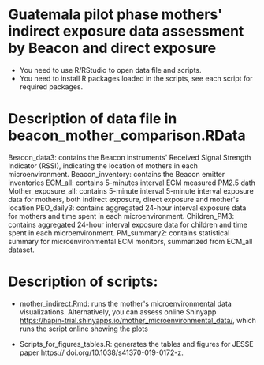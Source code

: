 # Guatemala pilot phase mothers' indirect exposure data assessment by Beacon and direct exposure
- You need to use R/RStudio to open data file and scripts.
- You need to install R packages loaded in the scripts, see each script for required packages.

# Description of data file in beacon_mother_comparison.RData
Beacon_data3: contains the Beacon instruments' Received Signal Strength Indicator (RSSI), indicating the location of mothers in each microenvironment.
Beacon_inventory: contains the Beacon emitter inventories
ECM_all: contains 5-minutes interval ECM measured PM2.5 dath
Mother_exposure_all: contains 5-minute interval 5-minute interval exposure data for mothers, both indirect exposure, direct exposure and mother's location
PEO_daily3: contains aggregated 24-hour interval exposure data for mothers and time spent in each microenvironment.
Children_PM3: contains aggregated 24-hour interval exposure data for children and time spent in each microenvironment.
PM_summary2: contains statistical summary for microenvironmental ECM monitors, summarized from ECM_all dataset.

# Description of scripts:
- mother_indirect.Rmd: runs the mother's microenvironmental data visualizations.  Alternatively, you can assess online Shinyapp https://hapin-trial.shinyapps.io/mother_microenvironmental_data/, which runs the script online showing the plots

- Scripts_for_figures_tables.R: generates the tables and figures for JESSE paper https:// doi.org/10.1038/s41370-019-0172-z.

